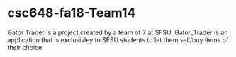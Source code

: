 # csc648-fa18-Team14

Gator Trader is a project created by a team of 7 at SFSU. Gator_Trader is an application that is exclusivley to SFSU students to let them sell/buy items of their choice

